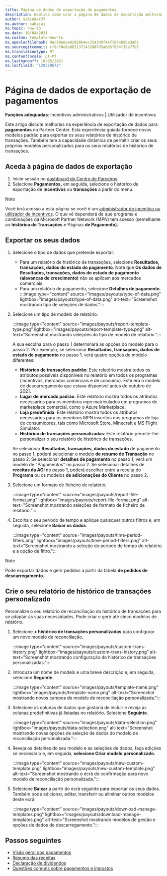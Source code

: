 ```yaml
---
title: Página de dados de exportação de pagamentos
description: Explica como usar a página de dados de exportação melhorada para gerar relatórios de histórico de transações personalizados
author: Satinder37
ms.author: sabajaj
ms.topic: how-to
ms.date: 10/04/2021
ms.custom: template-how-to
ms.openlocfilehash: 9ac19a8ea42020b4ec2543d9f4ef197eb95e3a61
ms.sourcegitcommit: cf8c78e0c8831371432007d5ab05f934f15a77b5
ms.translationtype: MT
ms.contentlocale: pt-PT
ms.lasthandoff: 10/05/2021
ms.locfileid: "129528672"
---
```

# <a name="payouts-export-data-page"></a>Página de dados de exportação de pagamentos
**Funções adequadas**: Incentivos administrativos | Utilizador de incentivos

Este artigo discute melhorias na experiência de exportação de dados para **pagamentos** no Partner Center. Esta experiência guiada fornece novos modelos padrão para exportar os seus relatórios de histórico de transações. Também tem a capacidade dinâmica de permitir criar os seus próprios modelos personalizados para os seus relatórios de histórico de transações.

## <a name="access-the-export-data-page"></a>Aceda à página de dados de exportação
1.  Inicie sessão no [dashboard do Centro de Parceiros](https://partner.microsoft.com/dashboard/home).
2.  Selecione **Pagamentos,** em seguida, selecione o histórico de exportação de **incentivos** ou **transações** a partir do menu.

> [!Note] 
> Você terá acesso a esta página se você é um [administrador de incentivo ou utilizador de incentivos](/payout-statement#roles-and-permissionsData). O que vê dependerá de que programa e combinações da Microsoft Partner Network (MPN) tem acesso (semelhante ao **histórico de Transações** e Páginas **de Pagamento).**

## <a name="export-your-data"></a>Exportar os seus dados
1.   Selecione o tipo de dados que pretende exportar. 
      - Para um relatório de histórico de transações, selecione **Resultados, transações, dados do estado do pagamento**.  Note que **Os dados de Resultados, transações, dados do estado de pagamento (alavancas de crescimento)** não se aplicam aos mercados comerciais. 
      - Para um relatório de pagamento, selecione **Detalhes de pagamento**.
   :::image type="content" source="images/payouts/type-of-data.png" lightbox="images/payouts/type-of-data.png" alt-text="Screenshot mostrando tipo de seleções de dados.":::

2.   Selecione um tipo de modelo de relatório.

      :::image type="content" source="images/payouts/report-template-type.png" lightbox="images/payouts/report-template-type.png" alt-text="Screenshot mostrando seleções do tipo de modelo de relatório.":::

      A sua escolha para o passo 1 determinará as opções do modelo para o passo 2. Por exemplo, se selecionar **Resultados, transações, dados de estado de pagamento** no passo 1, verá quatro opções de modelo diferentes:
      - **Histórico de transações padrão**: Este relatório mostra todos os atributos possíveis disponíveis no relatório em todos os programas (incentivos, mercados comerciais e de consumo). Este era o modelo de descarregamento que estava disponível antes de outubro de 2021.
      - **Lugar de mercado padrão**: Este relatório mostra todos os atributos necessários para os membros mpn matriculados em programas de marketplace comercial, como o Azure Marketplace. 
      - **Loja predefinida**: Este relatório mostra todos os atributos necessários para os membros MPN inscritos nos programas de loja de consumidores, tais como Microsoft Store, Minecraft e MS Flight Simulator. 
      - **Histórico de transações personalizadas**: Este relatório permite-lhe personalizar o seu relatório de histórico de transações.

      Se selecionar **Resultados, transações, dados do estado** de pagamento no passo 1, poderá selecionar o modelo **de resumo de Transação** no passo 2. Se selecionar **detalhes de pagamento** no passo 1, verá um modelo de "Pagamentos" no passo 2. Se selecionar detalhes de **receitas da AGI** no passo 1, poderá escolher entre a receita do **Programa** ou os modelos **de adicionações do Cliente** no passo 2.

3. Selecione um formato de ficheiro de relatório.
   
      :::image type="content" source="images/payouts/report-file-format.png" lightbox="images/payouts/report-file-format.png" alt-text="Screenshot mostrando seleções de formato de ficheiro de relatório.":::

4.   Escolha o seu período de tempo e aplique quaisquer outros filtros e, em seguida, selecione **Baixar os dados**.
   
      :::image type="content" source="images/payouts/time-period-filters.png" lightbox="images/payouts/time-period-filters.png" alt-text="Screenshot mostrando a seleção do período de tempo do relatório e a opção de filtro.":::

> [!Note] 
> Pode exportar dados e gerir pedidos a partir da tabela **de pedidos de descarregamento.**

## <a name="create-your-customized-transaction-history-report"></a>Crie o seu relatório de histórico de transações personalizado

Personalize o seu relatório de reconciliação do histórico de transações para se adaptar às suas necessidades. Pode criar e gerir até cinco modelos de relatório. 

1.  Selecione **+ histórico de transações personalizadas** para configurar um novo modelo de reconciliação. 
   
      :::image type="content" source="images/payouts/custom-trans-history.png" lightbox="images/payouts/custom-trans-history.png" alt-text="Screenshot mostrando configuração do histórico de transações personalizadas.":::


2.   Introduza um nome de modelo e uma breve descrição e, em seguida, selecione **Seguinte**.
   
      :::image type="content" source="images/payouts/template-name.png" lightbox="images/payouts/template-name.png" alt-text="Screenshot mostrando novos campos de modelo de reconciliação personalizada.":::


3.  Selecione as colunas de dados que gostaria de incluir e reveja as colunas predefinitivas já listadas no relatório. Selecione **Seguinte**.
   
     :::image type="content" source="images/payouts/data-selection.png" lightbox="images/payouts/data-selection.png" alt-text="Screenshot mostrando novas opções de seleção de dados do modelo de reconciliação personalizada.":::

4.  Reveja os detalhes do seu modelo e as seleções de dados, faça edições se necessário e, em seguida, **selecione Criar modelo personalizado.**
   
      :::image type="content" source="images/payouts/new-custom-template.png" lightbox="images/payouts/new-custom-template.png" alt-text="Screenshot mostrando o ecrã de confirmação para novo modelo de reconciliação personalizada.":::

5.  Selecione **Baixar** a partir do ecrã seguinte para exportar os seus dados. Também pode adicionar, editar, transferir ou eliminar outros modelos deste ecrã.
   
      :::image type="content" source="images/payouts/download-manage-templates.png" lightbox="images/payouts/download-manage-templates.png" alt-text="Screenshot mostrando modelos de gestão e opções de dados de descarregamento.":::

## <a name="next-steps"></a>Passos seguintes
- [Visão geral dos pagamentos](non-payment-fraud-misuse.md)
- [Resumo das receitas](revenue-summary.md)
- [Declaração de dividendos](payout-statement.md)
- [Questões comuns sobre pagamentos e impostos](payout-faq.yml)
